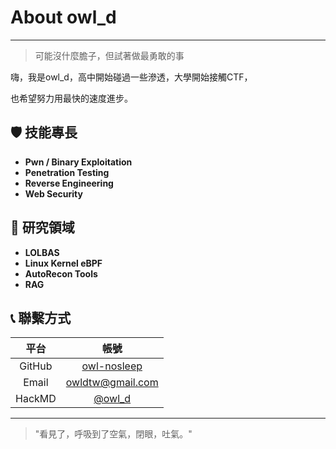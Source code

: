 # About owl_d

---

> 可能沒什麼膽子，但試著做最勇敢的事

嗨，我是owl_d，高中開始碰過一些滲透，大學開始接觸CTF，

也希望努力用最快的速度進步。

## 🛡️ 技能專長

- **Pwn / Binary Exploitation**
- **Penetration Testing**
- **Reverse Engineering**
- **Web Security**

## 🔬 研究領域

- **LOLBAS**
- **Linux Kernel eBPF**
- **AutoRecon Tools**
- **RAG**

## 📞 聯繫方式

|  平台  |                    帳號                    |
| :----: | :----------------------------------------: |
| GitHub | [owl-nosleep](https://github.com/owl-nosleep) |
| Email |              owldtw@gmail.com              |
| HackMD |       [@owl_d](https://hackmd.io/@owld)       |

---

> "看見了，呼吸到了空氣，閉眼，吐氣。"
